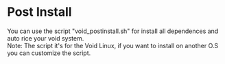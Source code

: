 # Post Install
 You can use the script "void_postinstall.sh" for install all dependences and auto rice your void system.\
 Note: The script it's for the Void Linux, if you want to install on another O.S you can customize the script.
